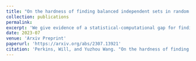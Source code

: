 ```yaml
---
title: "On the hardness of finding balanced independent sets in random bipartite graphs"
collection: publications
permalink:
excerpt: 'We give evidence of a statistical-computational gap for finding balanced independent sets in random bipartite graphs of average degree d, where d is a large constant. While balanced independent sets of density (2+o_d(1)) log d/d exist whp in such graphs, ther best known efficient algorithm (which is very simple) can only find balanced independent sets of half this size. We show that neither local algorithms nor low-degree algorithms can do better.'
date: 2023-07
venue: 'Arxiv Preprint'
paperurl: 'https://arxiv.org/abs/2307.13921'
citation: 'Perkins, Will, and Yuzhou Wang. "On the hardness of finding balanced independent sets in random bipartite graphs." arXiv preprint arXiv:2307.13921 (2023).'
---
```

